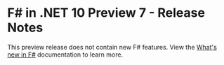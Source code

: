 # F# in .NET 10 Preview 7 - Release Notes

This preview release does not contain new F# features. View the [What's new in F#](https://fsharp.github.io/fsharp-compiler-docs/release-notes/Language.html) documentation to learn more.
